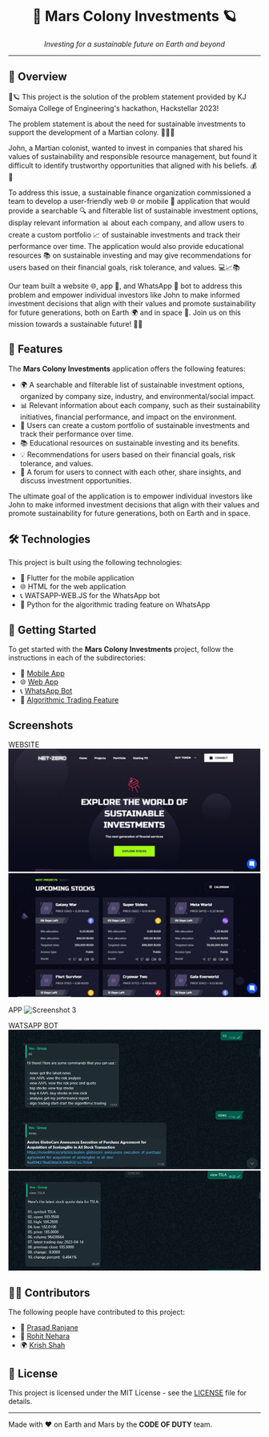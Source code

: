 <!-- <p align="center">
  <img src="1.jpg" alt="Mars Colony Investments" height="300">
</p> -->

<h1 align="center">🚀 Mars Colony Investments 🪐</h1>

<p align="center">
  <em>Investing for a sustainable future on Earth and beyond</em>
</p>

---

## 📖 Overview

🚀🪐 This project is the solution of the problem statement provided by KJ Somaiya College of Engineering's hackathon, Hackstellar 2023!

The problem statement is about the need for sustainable investments to support the development of a Martian colony. 👨‍🚀🌱

John, a Martian colonist, wanted to invest in companies that shared his values of sustainability and responsible resource management, but found it difficult to identify trustworthy opportunities that aligned with his beliefs. 💰🌿

To address this issue, a sustainable finance organization commissioned a team to develop a user-friendly web 🌐 or mobile 📱 application that would provide a searchable 🔍 and filterable list of sustainable investment options, display relevant information 📊 about each company, and allow users to create a custom portfolio 📈 of sustainable investments and track their performance over time. The application would also provide educational resources 📚 on sustainable investing and may give recommendations for users based on their financial goals, risk tolerance, and values. 💻📈📚

Our team built a website 🌐, app 📱, and WhatsApp 📲 bot to address this problem and empower individual investors like John to make informed investment decisions that align with their values and promote sustainability for future generations, both on Earth 🌍 and in space 🚀. Join us on this mission towards a sustainable future! 🌿💚

## 🚀 Features

The **Mars Colony Investments** application offers the following features:

- 🌍 A searchable and filterable list of sustainable investment options, organized by company size, industry, and environmental/social impact.
- 📊 Relevant information about each company, such as their sustainability initiatives, financial performance, and impact on the environment.
- 💼 Users can create a custom portfolio of sustainable investments and track their performance over time.
- 📚 Educational resources on sustainable investing and its benefits.
- 💡 Recommendations for users based on their financial goals, risk tolerance, and values.
- 🤝 A forum for users to connect with each other, share insights, and discuss investment opportunities.

The ultimate goal of the application is to empower individual investors like John to
make informed investment decisions that align with their values and promote
sustainability for future generations, both on Earth and in space.

## 🛠️ Technologies

This project is built using the following technologies:

- 📱 Flutter for the mobile application
- 🌐 HTML for the web application
- 📞 WATSAPP-WEB.JS for the WhatsApp bot
- 🧠 Python for the algorithmic trading feature on WhatsApp

## 🚀 Getting Started

To get started with the **Mars Colony Investments** project, follow the instructions in each of the subdirectories:

- 📱 [Mobile App](/MOBILE-APP/README.md)
- 🌐 [Web App](/WEB/README.md)
- 📞 [WhatsApp Bot](/WATSAPP-BOT/readme.md)
- 🧠 [Algorithmic Trading Feature](/ALOG-TRADING-MODULE/README.md)


## Screenshots
WEBSITE
![Screenshot 1](/WEB/assets/images/README/1.jpg)
![Screenshot 2](/WEB/assets/images/README/2.JPG)

APP
![Screenshot 3](/MOBILE-APP/gif.gif)

WATSAPP BOT
![Screenshot 4](/WATSAPP-BOT/IMAGES/3.JPG)
![Screenshot 5](/WATSAPP-BOT/IMAGES/4.JPG)

## 👨‍💻 Contributors

The following people have contributed to this project:

- 🚀 [Prasad Ranjane](https://github.com/prasaddd77)
- 🤖 [Rohit Nehara](https://github.com/Rohitnehara)
- 🌍  [Krish Shah](https://github.com/krishcshah)

## 📄 License

This project is licensed under the MIT License - see the [LICENSE](LICENSE) file for details.

---

Made with ❤️ on Earth and Mars by the **CODE OF DUTY** team.
